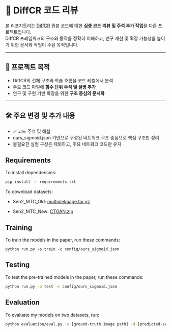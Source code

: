 # 📘 DiffCR 코드 리뷰

본 리포지토리는 [DiffCR](https://github.com/XavierJiezou/DiffCR) 원본 코드에 대한 **심층 코드 리뷰 및 주석 추가 작업**을 다룬 프로젝트입니다.  
DiffCR 프레임워크의 구조와 동작을 정확히 이해하고, 연구 재현 및 확장 가능성을 높이기 위한 문서화 작업이 주된 목적입니다.


---

## 📌 프로젝트 목적

- DiffCR의 전체 구조와 학습 흐름을 코드 레벨에서 분석
- 주요 코드 파일에 **함수 단위 주석 및 설명 추가**
- 연구 및 구현 기반 확장을 위한 **구조 중심의 문서화**

---

## 🛠️ 주요 변경 및 추가 내용

 - ✅ 코드 주석 및 해설
 - ours_sigmoid.json 기반으로 구성된 네트워크 구조 중심으로 핵심 구조만 정리
 - 불필요한 실험 구성은 제외하고, 주요 네트워크 코드만 유지


## Requirements

To install dependencies:

```bash
pip install -r requirements.txt
```

<!-- >📋  Describe how to set up the environment, e.g. pip/conda/docker commands, download datasets, etc... -->

To download datasets:

- Sen2_MTC_Old: [multipleImage.tar.gz](https://doi.org/10.7910/DVN/BSETKZ)

- Sen2_MTC_New: [CTGAN.zip](https://drive.google.com/file/d/1-hDX9ezWZI2OtiaGbE8RrKJkN1X-ZO1P/view?usp=share_link)

## Training

To train the models in the paper, run these commands:

```train
python run.py -p train -c config/ours_sigmoid.json
```

<!-- >📋  Describe how to train the models, with example commands on how to train the models in your paper, including the full training procedure and appropriate hyperparameters. -->

## Testing

To test the pre-trained models in the paper, run these commands:

```bash
python run.py -p test -c config/ours_sigmoid.json
```

## Evaluation

To evaluate my models on two datasets, run:

```bash
python evaluation/eval.py -s [ground-truth image path] -d [predicted-sample image path]
```

<!-- >📋  Describe how to evaluate the trained models on benchmarks reported in the paper, give commands that produce the results (section below). -->

<!-- ## Pre-trained Models

You can download pretrained models here:

- Our awesome model trained on Sen2_MTC_Old: [diffcr_old.pth](/pretrained/diffcr_old.pth)
- Our awesome model trained on Sen2_MTC_New: [diffcr_new.pth](/pretrained/diffcr_new.pth) -->

<!-- >📋  Give a link to where/how the pretrained models can be downloaded and how they were trained (if applicable).  Alternatively you can have an additional column in your results table with a link to the models. -->
